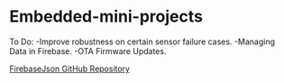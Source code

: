 # Embedded-mini-projects

To Do:
-Improve robustness on certain sensor failure cases.
-Managing Data in Firebase.
-OTA Firmware Updates.

[FirebaseJson GitHub Repository](https://github.com/mobizt/FirebaseJson)



